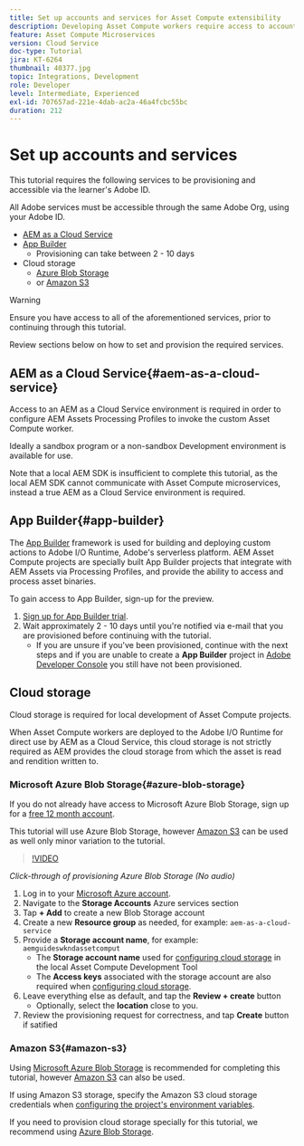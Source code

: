 ```yaml
---
title: Set up accounts and services for Asset Compute extensibility
description: Developing Asset Compute workers require access to accounts and services including AEM as a Cloud Service, App Builder, and cloud storage provided by Microsoft or Amazon.
feature: Asset Compute Microservices
version: Cloud Service
doc-type: Tutorial
jira: KT-6264
thumbnail: 40377.jpg
topic: Integrations, Development
role: Developer
level: Intermediate, Experienced
exl-id: 707657ad-221e-4dab-ac2a-46a4fcbc55bc
duration: 212
---
```

# Set up accounts and services

This tutorial requires the following services to be provisioning and accessible via the learner's Adobe ID.

All Adobe services must be accessible through the same Adobe Org, using your Adobe ID.

+ [AEM as a Cloud Service](#aem-as-a-cloud-service)
+ [App Builder](#app-builder) 
    + Provisioning can take between 2 - 10 days
+ Cloud storage
    + [Azure Blob Storage](https://azure.microsoft.com/en-us/services/storage/blobs/)
    + or [Amazon S3](https://aws.amazon.com/s3/?did=ft_card&trk=ft_card)

>[!WARNING]
>
>Ensure you have access to all of the aforementioned services, prior to continuing through this tutorial.
> 
> Review sections below on how to set and provision the required services.

## AEM as a Cloud Service{#aem-as-a-cloud-service}

Access to an AEM as a Cloud Service environment is required in order to configure AEM Assets Processing Profiles to invoke the custom Asset Compute worker. 

Ideally a sandbox program or a non-sandbox Development environment is available for use.

Note that a local AEM SDK is insufficient to complete this tutorial, as the local AEM SDK cannot communicate with Asset Compute microservices, instead a true AEM as a Cloud Service environment is required.

## App Builder{#app-builder}

The [App Builder](https://developer.adobe.com/app-builder/) framework is used for building and deploying custom actions to Adobe I/O Runtime, Adobe's serverless platform. AEM Asset Compute projects are specially built App Builder projects that integrate with AEM Assets via Processing Profiles, and provide the ability to access and process asset binaries.

To gain access to App Builder, sign-up for the preview.

1. [Sign up for App Builder trial](https://developer.adobe.com/app-builder/trial/). 
1. Wait approximately 2 - 10 days until you're notified via e-mail that you are provisioned before continuing with the tutorial.
    + If you are unsure if you've been provisioned, continue with the next steps and if you are unable to create a __App Builder__ project in [Adobe Developer Console](https://developer.adobe.com/console/) you still have not been provisioned.

## Cloud storage

Cloud storage is required for local development of Asset Compute projects. 

When Asset Compute workers are deployed to the Adobe I/O Runtime for direct use by AEM as a Cloud Service, this cloud storage is not strictly required as AEM provides the cloud storage from which the asset is read and rendition written to. 

### Microsoft Azure Blob Storage{#azure-blob-storage}

If you do not already have access to Microsoft Azure Blob Storage, sign up for a [free 12 month account](https://azure.microsoft.com/en-us/free/).

This tutorial will use Azure Blob Storage, however [Amazon S3](#amazon-s3) can be used as well only minor variation to the tutorial.

>[!VIDEO](https://video.tv.adobe.com/v/40377?quality=12&learn=on)

_Click-through of provisioning Azure Blob Storage (No audio)_

1. Log in to your [Microsoft Azure account](https://azure.microsoft.com/en-us/account/).
1. Navigate to the __Storage Accounts__ Azure services section
1. Tap __+ Add__ to create a new Blob Storage account
1. Create a new __Resource group__ as needed, for example: `aem-as-a-cloud-service`
1. Provide a __Storage account name__, for example: `aemguideswkndassetcomput`
    + The __Storage account name__  used for [configuring cloud storage](../develop/environment-variables.md) in the local Asset Compute Development Tool
    + The __Access keys__ associated with the storage account are also required when [configuring cloud storage](../develop/environment-variables.md).
1. Leave everything else as default, and tap the __Review + create__ button
    + Optionally, select the __location__ close to you.
1. Review the provisioning request for correctness, and tap __Create__ button if satified

### Amazon S3{#amazon-s3} 

Using [Microsoft Azure Blob Storage](#azure-blob-storage) is recommended for completing this tutorial, however [Amazon S3](https://aws.amazon.com/s3/?did=ft_card&trk=ft_card) can also be used.

If using Amazon S3 storage, specify the Amazon S3 cloud storage credentials when [configuring the project's environment variables](../develop/environment-variables.md#amazon-s3).

If you need to provision cloud storage specially for this tutorial, we recommend using [Azure Blob Storage](#azure-blob-storage).
